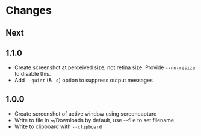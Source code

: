 # Changes

## Next

## 1.1.0

- Create screenshot at perceived size, not retina size. Provide `--no-resize` to disable this.
- Add `--quiet` (& `-q`) option to suppress output messages

## 1.0.0

- Create screenshot of active window using screencapture
- Write to file in ~/Downloads by default, use --file to set filename
- Write to clipboard with `--clipboard`
